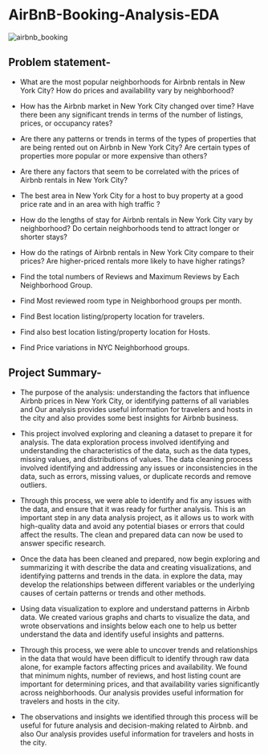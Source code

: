 # AirBnB-Booking-Analysis-EDA

![airbnb_booking](https://github.com/ankesh-aman/AirBnB-Booking-Analysis-EDA/assets/170477956/953c182d-3973-4b8f-9272-eaa5b535bd38)

## Problem statement-

* What are the most popular neighborhoods for Airbnb rentals in New York City? How do prices and availability vary by neighborhood?

* How has the Airbnb market in New York City changed over time? Have there been any significant trends in terms of the number of listings, prices, or occupancy rates?

* Are there any patterns or trends in terms of the types of properties that are being rented out on Airbnb in New York City? Are certain types of properties more popular or more expensive than others?

* Are there any factors that seem to be correlated with the prices of Airbnb rentals in New York City?

* The best area in New York City for a host to buy property at a good price rate and in an area with high traffic ?

* How do the lengths of stay for Airbnb rentals in New York City vary by neighborhood? Do certain neighborhoods tend to attract longer or shorter stays?

* How do the ratings of Airbnb rentals in New York City compare to their prices? Are higher-priced rentals more likely to have higher ratings?

* Find the total numbers of Reviews and Maximum Reviews by Each Neighborhood Group.

* Find Most reviewed room type in Neighborhood groups per month.

* Find Best location listing/property location for travelers.

* Find also best location listing/property location for Hosts.

* Find Price variations in NYC Neighborhood groups.

## Project Summary-
* The purpose of the analysis: understanding the factors that influence Airbnb prices in New York City, or identifying patterns of all variables and Our analysis provides useful information for travelers and hosts in the city and also provides some best insights for Airbnb business.

* This project involved exploring and cleaning a dataset to prepare it for analysis. The data exploration process involved identifying and understanding the characteristics of the data, such as the data types, missing values, and distributions of values. The data cleaning process involved identifying and addressing any issues or inconsistencies in the data, such as errors, missing values, or duplicate records and remove outliers.

* Through this process, we were able to identify and fix any issues with the data, and ensure that it was ready for further analysis. This is an important step in any data analysis project, as it allows us to work with high-quality data and avoid any potential biases or errors that could affect the results. The clean and prepared data can now be used to answer specific research.

* Once the data has been cleaned and prepared, now begin exploring and summarizing it with describe the data and creating visualizations, and identifying patterns and trends in the data. in explore the data, may develop the relationships between different variables or the underlying causes of certain patterns or trends and other methods.

* Using data visualization to explore and understand patterns in Airbnb data. We created various graphs and charts to visualize the data, and wrote observations and insights below each one to help us better understand the data and identify useful insights and patterns.

* Through this process, we were able to uncover trends and relationships in the data that would have been difficult to identify through raw data alone, for example factors affecting prices and availability. We found that minimum nights, number of reviews, and host listing count are important for determining prices, and that availability varies significantly across neighborhoods. Our analysis provides useful information for travelers and hosts in the city.

* The observations and insights we identified through this process will be useful for future analysis and decision-making related to Airbnb. and also Our analysis provides useful information for travelers and hosts in the city.
